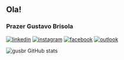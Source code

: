 ## Ola!
### Prazer Gustavo Brisola



[![linkedin](https://img.shields.io/badge/LinkedIn-0077B5?style=for-the-badge&logo=linkedin&logoColor=white
)](https://www.linkedin.com/in/gustavo-brisola/) [![instagram](https://img.shields.io/badge/Instagram-E4405F?style=for-the-badge&logo=instagram&logoColor=white
)](https://www.instagram.com/gustavobrisoladev/) [![facebook](https://img.shields.io/badge/Facebook-1877F2?style=for-the-badge&logo=facebook&logoColor=white
)](https://www.facebook.com/gustavo.brisola.3) [![outlook](https://img.shields.io/badge/Microsoft_Outlook-0078D4?style=for-the-badge&logo=microsoft-outlook&logoColor=white)](gustavobrisoladev@outlook.com)

![gusbr GitHub stats](https://github-readme-stats.vercel.app/api?username=gustavo53br&show_icons=true&theme=radical)




